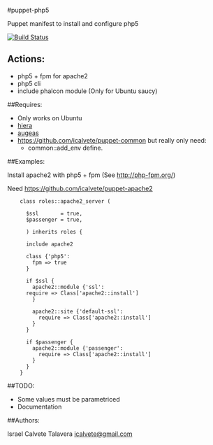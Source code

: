 #puppet-php5

Puppet manifest to install and configure php5

[![Build Status](https://secure.travis-ci.org/icalvete/puppet-php5.png)](http://travis-ci.org/icalvete/puppet-php5)

## Actions:

* php5 + fpm for apache2
* php5 cli
* include phalcon module (Only for Ubuntu saucy)

##Requires:

* Only works on Ubuntu
* [hiera](http://docs.puppetlabs.com/hiera/1/index.html)
* [augeas](http://projects.puppetlabs.com/projects/1/wiki/puppet_augeas)
* https://github.com/icalvete/puppet-common but really only need:
  + common::add_env define.

##Examples:

Install apache2 with php5 + fpm (See http://php-fpm.org/)

Need https://github.com/icalvete/puppet-apache2

```puppet
    class roles::apache2_server (
      
      $ssl       = true,
      $passenger = true,
      
      ) inherits roles {
	      
      include apache2
      
      class {'php5':
        fpm => true
      }
      
      if $ssl {
        apache2::module {'ssl':
	  require => Class['apache2::install']
        }
      
        apache2::site {'default-ssl':
          require => Class['apache2::install']
        }
      }
     
      if $passenger {
        apache2::module {'passenger':
          require => Class['apache2::install']
        }
      }
    }
```

##TODO:

* Some values must be parametriced
* Documentation

##Authors:
		 
Israel Calvete Talavera <icalvete@gmail.com>
